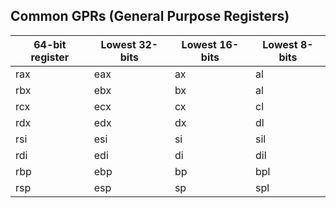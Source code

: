 ## Common GPRs (General Purpose Registers)

| 64-bit register | Lowest 32-bits | Lowest 16-bits | Lowest 8-bits |
| --------------- | -------------- | -------------- | ------------- |
| rax             | eax            | ax             | al            |
| rbx             | ebx            | bx             | al            |
| rcx             | ecx            | cx             | cl            |
| rdx             | edx            | dx             | dl            |
| rsi             | esi            | si             | sil           |
| rdi             | edi            | di             | dil           |
| rbp             | ebp            | bp             | bpl           |
| rsp             | esp            | sp             | spl           |
